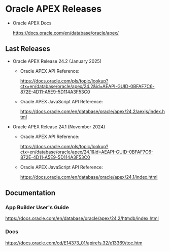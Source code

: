 # Oracle APEX Releases

- Oracle APEX Docs

  https://docs.oracle.com/en/database/oracle/apex/

## Last Releases

- Oracle APEX Release 24.2 (January 2025)

  - Oracle APEX API Reference:

    https://docs.oracle.com/pls/topic/lookup?ctx=en/database/oracle/apex/24.2&id=AEAPI-GUID-0BFAF7C6-872E-4D11-A5E9-5D114A3F53C0

  - Oracle APEX JavaScript API Reference:

    https://docs.oracle.com/en/database/oracle/apex/24.2/aexjs/index.html

- Oracle APEX Release 24.1 (November 2024)

  - Oracle APEX API Reference:

    https://docs.oracle.com/pls/topic/lookup?ctx=en/database/oracle/apex/24.1&id=AEAPI-GUID-0BFAF7C6-872E-4D11-A5E9-5D114A3F53C0

  - Oracle APEX JavaScript API Reference:

    https://docs.oracle.com/en/database/oracle/apex/24.1/index.html

## Documentation

### App Builder User's Guide

https://docs.oracle.com/en/database/oracle/apex/24.2/htmdb/index.html

### Docs

https://docs.oracle.com/cd/E14373_01/apirefs.32/e13369/toc.htm
